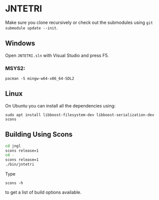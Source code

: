 # JNTETRI

Make sure you clone recursively or check out the submodules using `git submodule update --init`.

## Windows

Open `JNTETRI.sln` with Visual Studio and press F5.

### MSYS2:

```
pacman -S mingw-w64-x86_64-SDL2
```

## Linux

On Ubuntu you can install all the dependencies using:

```
sudo apt install libboost-filesystem-dev libboost-serialization-dev scons
```

## Building Using Scons

```sh
cd jngl
scons release=1
cd -
scons release=1
./bin/jntetri
```

Type

```
scons -h
```

to get a list of build options available.
